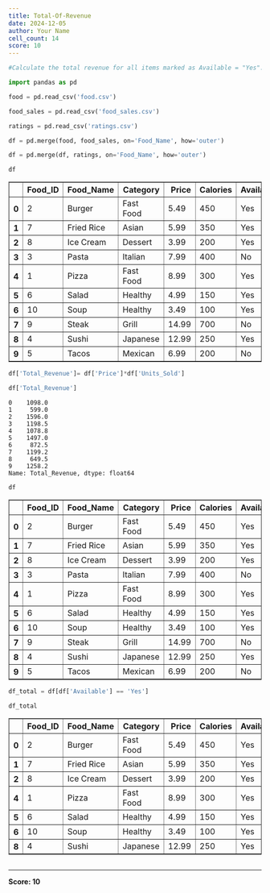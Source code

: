 ```yaml
---
title: Total-Of-Revenue
date: 2024-12-05
author: Your Name
cell_count: 14
score: 10
---
```


```python
#Calculate the total revenue for all items marked as Available = "Yes".
```


```python
import pandas as pd
```


```python
food = pd.read_csv('food.csv')
```


```python
food_sales = pd.read_csv('food_sales.csv')

```


```python
ratings = pd.read_csv('ratings.csv')
```


```python
df = pd.merge(food, food_sales, on='Food_Name', how='outer')
```


```python
df = pd.merge(df, ratings, on='Food_Name', how='outer')

```


```python
df
```




<div>
<style scoped>
    .dataframe tbody tr th:only-of-type {
        vertical-align: middle;
    }

    .dataframe tbody tr th {
        vertical-align: top;
    }

    .dataframe thead th {
        text-align: right;
    }
</style>
<table border="1" class="dataframe">
  <thead>
    <tr style="text-align: right;">
      <th></th>
      <th>Food_ID</th>
      <th>Food_Name</th>
      <th>Category</th>
      <th>Price</th>
      <th>Calories</th>
      <th>Available</th>
      <th>Units_Sold</th>
      <th>Rating</th>
    </tr>
  </thead>
  <tbody>
    <tr>
      <th>0</th>
      <td>2</td>
      <td>Burger</td>
      <td>Fast Food</td>
      <td>5.49</td>
      <td>450</td>
      <td>Yes</td>
      <td>200</td>
      <td>4.0</td>
    </tr>
    <tr>
      <th>1</th>
      <td>7</td>
      <td>Fried Rice</td>
      <td>Asian</td>
      <td>5.99</td>
      <td>350</td>
      <td>Yes</td>
      <td>100</td>
      <td>3.9</td>
    </tr>
    <tr>
      <th>2</th>
      <td>8</td>
      <td>Ice Cream</td>
      <td>Dessert</td>
      <td>3.99</td>
      <td>200</td>
      <td>Yes</td>
      <td>400</td>
      <td>4.8</td>
    </tr>
    <tr>
      <th>3</th>
      <td>3</td>
      <td>Pasta</td>
      <td>Italian</td>
      <td>7.99</td>
      <td>400</td>
      <td>No</td>
      <td>150</td>
      <td>3.8</td>
    </tr>
    <tr>
      <th>4</th>
      <td>1</td>
      <td>Pizza</td>
      <td>Fast Food</td>
      <td>8.99</td>
      <td>300</td>
      <td>Yes</td>
      <td>120</td>
      <td>4.5</td>
    </tr>
    <tr>
      <th>5</th>
      <td>6</td>
      <td>Salad</td>
      <td>Healthy</td>
      <td>4.99</td>
      <td>150</td>
      <td>Yes</td>
      <td>300</td>
      <td>4.6</td>
    </tr>
    <tr>
      <th>6</th>
      <td>10</td>
      <td>Soup</td>
      <td>Healthy</td>
      <td>3.49</td>
      <td>100</td>
      <td>Yes</td>
      <td>250</td>
      <td>4.3</td>
    </tr>
    <tr>
      <th>7</th>
      <td>9</td>
      <td>Steak</td>
      <td>Grill</td>
      <td>14.99</td>
      <td>700</td>
      <td>No</td>
      <td>80</td>
      <td>4.4</td>
    </tr>
    <tr>
      <th>8</th>
      <td>4</td>
      <td>Sushi</td>
      <td>Japanese</td>
      <td>12.99</td>
      <td>250</td>
      <td>Yes</td>
      <td>50</td>
      <td>4.7</td>
    </tr>
    <tr>
      <th>9</th>
      <td>5</td>
      <td>Tacos</td>
      <td>Mexican</td>
      <td>6.99</td>
      <td>200</td>
      <td>No</td>
      <td>180</td>
      <td>4.2</td>
    </tr>
  </tbody>
</table>
</div>




```python
df['Total_Revenue']= df['Price']*df['Units_Sold']
```


```python
df['Total_Revenue']
```




    0    1098.0
    1     599.0
    2    1596.0
    3    1198.5
    4    1078.8
    5    1497.0
    6     872.5
    7    1199.2
    8     649.5
    9    1258.2
    Name: Total_Revenue, dtype: float64




```python
df
```




<div>
<style scoped>
    .dataframe tbody tr th:only-of-type {
        vertical-align: middle;
    }

    .dataframe tbody tr th {
        vertical-align: top;
    }

    .dataframe thead th {
        text-align: right;
    }
</style>
<table border="1" class="dataframe">
  <thead>
    <tr style="text-align: right;">
      <th></th>
      <th>Food_ID</th>
      <th>Food_Name</th>
      <th>Category</th>
      <th>Price</th>
      <th>Calories</th>
      <th>Available</th>
      <th>Units_Sold</th>
      <th>Rating</th>
      <th>Total_Revenue</th>
    </tr>
  </thead>
  <tbody>
    <tr>
      <th>0</th>
      <td>2</td>
      <td>Burger</td>
      <td>Fast Food</td>
      <td>5.49</td>
      <td>450</td>
      <td>Yes</td>
      <td>200</td>
      <td>4.0</td>
      <td>1098.0</td>
    </tr>
    <tr>
      <th>1</th>
      <td>7</td>
      <td>Fried Rice</td>
      <td>Asian</td>
      <td>5.99</td>
      <td>350</td>
      <td>Yes</td>
      <td>100</td>
      <td>3.9</td>
      <td>599.0</td>
    </tr>
    <tr>
      <th>2</th>
      <td>8</td>
      <td>Ice Cream</td>
      <td>Dessert</td>
      <td>3.99</td>
      <td>200</td>
      <td>Yes</td>
      <td>400</td>
      <td>4.8</td>
      <td>1596.0</td>
    </tr>
    <tr>
      <th>3</th>
      <td>3</td>
      <td>Pasta</td>
      <td>Italian</td>
      <td>7.99</td>
      <td>400</td>
      <td>No</td>
      <td>150</td>
      <td>3.8</td>
      <td>1198.5</td>
    </tr>
    <tr>
      <th>4</th>
      <td>1</td>
      <td>Pizza</td>
      <td>Fast Food</td>
      <td>8.99</td>
      <td>300</td>
      <td>Yes</td>
      <td>120</td>
      <td>4.5</td>
      <td>1078.8</td>
    </tr>
    <tr>
      <th>5</th>
      <td>6</td>
      <td>Salad</td>
      <td>Healthy</td>
      <td>4.99</td>
      <td>150</td>
      <td>Yes</td>
      <td>300</td>
      <td>4.6</td>
      <td>1497.0</td>
    </tr>
    <tr>
      <th>6</th>
      <td>10</td>
      <td>Soup</td>
      <td>Healthy</td>
      <td>3.49</td>
      <td>100</td>
      <td>Yes</td>
      <td>250</td>
      <td>4.3</td>
      <td>872.5</td>
    </tr>
    <tr>
      <th>7</th>
      <td>9</td>
      <td>Steak</td>
      <td>Grill</td>
      <td>14.99</td>
      <td>700</td>
      <td>No</td>
      <td>80</td>
      <td>4.4</td>
      <td>1199.2</td>
    </tr>
    <tr>
      <th>8</th>
      <td>4</td>
      <td>Sushi</td>
      <td>Japanese</td>
      <td>12.99</td>
      <td>250</td>
      <td>Yes</td>
      <td>50</td>
      <td>4.7</td>
      <td>649.5</td>
    </tr>
    <tr>
      <th>9</th>
      <td>5</td>
      <td>Tacos</td>
      <td>Mexican</td>
      <td>6.99</td>
      <td>200</td>
      <td>No</td>
      <td>180</td>
      <td>4.2</td>
      <td>1258.2</td>
    </tr>
  </tbody>
</table>
</div>




```python
df_total = df[df['Available'] == 'Yes'] 
```


```python
df_total
```




<div>
<style scoped>
    .dataframe tbody tr th:only-of-type {
        vertical-align: middle;
    }

    .dataframe tbody tr th {
        vertical-align: top;
    }

    .dataframe thead th {
        text-align: right;
    }
</style>
<table border="1" class="dataframe">
  <thead>
    <tr style="text-align: right;">
      <th></th>
      <th>Food_ID</th>
      <th>Food_Name</th>
      <th>Category</th>
      <th>Price</th>
      <th>Calories</th>
      <th>Available</th>
      <th>Units_Sold</th>
      <th>Rating</th>
      <th>Total_Revenue</th>
    </tr>
  </thead>
  <tbody>
    <tr>
      <th>0</th>
      <td>2</td>
      <td>Burger</td>
      <td>Fast Food</td>
      <td>5.49</td>
      <td>450</td>
      <td>Yes</td>
      <td>200</td>
      <td>4.0</td>
      <td>1098.0</td>
    </tr>
    <tr>
      <th>1</th>
      <td>7</td>
      <td>Fried Rice</td>
      <td>Asian</td>
      <td>5.99</td>
      <td>350</td>
      <td>Yes</td>
      <td>100</td>
      <td>3.9</td>
      <td>599.0</td>
    </tr>
    <tr>
      <th>2</th>
      <td>8</td>
      <td>Ice Cream</td>
      <td>Dessert</td>
      <td>3.99</td>
      <td>200</td>
      <td>Yes</td>
      <td>400</td>
      <td>4.8</td>
      <td>1596.0</td>
    </tr>
    <tr>
      <th>4</th>
      <td>1</td>
      <td>Pizza</td>
      <td>Fast Food</td>
      <td>8.99</td>
      <td>300</td>
      <td>Yes</td>
      <td>120</td>
      <td>4.5</td>
      <td>1078.8</td>
    </tr>
    <tr>
      <th>5</th>
      <td>6</td>
      <td>Salad</td>
      <td>Healthy</td>
      <td>4.99</td>
      <td>150</td>
      <td>Yes</td>
      <td>300</td>
      <td>4.6</td>
      <td>1497.0</td>
    </tr>
    <tr>
      <th>6</th>
      <td>10</td>
      <td>Soup</td>
      <td>Healthy</td>
      <td>3.49</td>
      <td>100</td>
      <td>Yes</td>
      <td>250</td>
      <td>4.3</td>
      <td>872.5</td>
    </tr>
    <tr>
      <th>8</th>
      <td>4</td>
      <td>Sushi</td>
      <td>Japanese</td>
      <td>12.99</td>
      <td>250</td>
      <td>Yes</td>
      <td>50</td>
      <td>4.7</td>
      <td>649.5</td>
    </tr>
  </tbody>
</table>
</div>




```python

```


---
**Score: 10**
